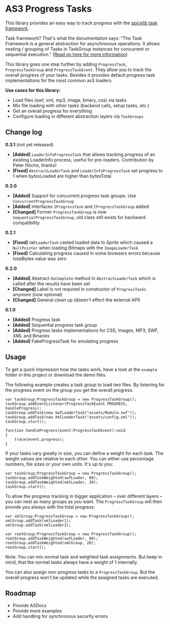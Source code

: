AS3 Progress Tasks
==================

This library provides an easy way to track progress with the [spicelib task framework](http://www.spicefactory.org/parsley/docs/2.3/manual/task.php). 

Task framework? That's what the documentation says: "The Task Framework is a general abstraction for asynchronous operations. It allows nesting / grouping of Tasks in TaskGroup instances for concurrent or sequential execution." ([Read on here for more information](http://www.spicefactory.org/parsley/docs/2.3/manual/task.php))

This library goes one step further by adding `ProgressTask`, `ProgressTaskGroup` and `ProgressTaskEvent`. They allow you to track the overall progress of your tasks. Besides it provides default progress task implementations for the most common as3 loaders.

**Use cases for this library:**

- Load files (swf, xml, mp3, image, binary, css) via tasks
- Mix file loading with other tasks (backend calls, setup tasks, etc.)
- Get an overall progress for everything
- Configure loading in different abstraction layers via `TaskGroups`

Change log
----------

**0.3.1** (not yet released)

* **[Added]** `LoaderInfoProgressTask` that allows tracking progress of an existing LoaderInfo process, useful for pre-loaders. Contribution by Peter Höche, thanks!
* **[Fixed]** `AbstractLoaderTask` and `LoaderInfoProgressTask` set progress to 1 when bytesLoaded are higher than bytesTotal

**0.3.0**

* **[Added]** Support for concurrent progress task groups. Use `ConcurrentProgressTaskGroup`
* **[Added]** Interfaces `IProgressTask` and `IProgressTaskGroup` added
* **[Changed]** Former `ProgressTaskGroup` is now `SequentialProgressTaskGroup`, old class still exists for backward compatibility

**0.2.1**

* **[Fixed]** `SWFLoaderTask` casted loaded data to Sprite which caused a `NullPointer` when loading Bitmaps with the `ImageLoaderTask`
* **[Fixed]** Calculating progress caused in some browsers errors because totalBytes value was zero

**0.2.0**

* **[Added]** Abstract `doComplete` method in `AbstractLoaderTask` which is called after the results have been set
* **[Changed]** Label is not required in constructor of `ProgressTasks` anymore (now optional)
* **[Changed]** General clean up (doesn't effect the external API)

**0.1.0**

* **[Added]** Progress task
* **[Added]** Sequential progress task group
* **[Added]** Progress tasks implementations for CSS, Images, MP3, SWF, XML and Binaries
* **[Added]** FakeProgressTask for emulating progress

Usage
-----

To get a quick impression how the tasks work, have a look at the `example` folder in this project or download the demo files.

The following example creates a task group to load two files. By listening for the progress event on the group you get the overall progress.

	var taskGroup:ProgressTaskGroup = new ProgressTaskGroup();
	taskGroup.addEventListener(ProgressTaskEvent.PROGRESS, handleProgress);
	taskGroup.addTask(new SwfLoaderTask("assets/Module.swf"));
	taskGroup.addTask(new XmlLoaderTask("assets/config.xml"));
	taskGroup.start();
	
	function handleProgress(event:ProgressTaskEvent):void
	{
		trace(event.progress);
	}

If your tasks vary greatly in size, you can define a weight for each task. The weight values are relative to each other. You can either use percentage numbers, file sizes or your own units. It's up to you:

	var taskGroup:ProgressTaskGroup = new ProgressTaskGroup();
	taskGroup.addTaskWeighted(swfLoader, 80);
	taskGroup.addTaskWeighted(xmlLoader, 20);
	taskGroup.start();

To allow the progress tracking in bigger application – over different layers – you can nest as many groups as you want. The `ProgressTaskGroup` will then provide you always with the total progress:

	var xmlGroup:ProgressTaskGroup = new ProgressTaskGroup();
	xmlGroup.addTask(xmlLoader1);
	xmlGroup.addTask(xmlLoader2);
	
	var rootGroup:ProgressTaskGroup = new ProgressTaskGroup();
	rootGroup.addTaskWeighted(swfLoader, 80);
	rootGroup.addTaskWeighted(xmlGroup, 20);
	rootGroup.start();

Note: You can mix normal task and weighted task assignments. But keep in mind, that the normal tasks always have a weight of 1 internally. 

You can also assign non-progress tasks to a `ProgressTaskGroup`. But the overall progress won't be updated while the assigned tasks are executed.

Roadmap
-------

- Provide ASDocs
- Provide more examples
- Add handling for synchronous security errors